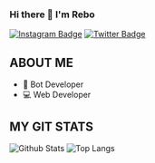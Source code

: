 
### Hi there 👋 I'm Rebo

[![Instagram Badge](https://img.shields.io/badge/rebaz.luqman.hamd-blueviolet?style=plastic-square&logo=instagram&logoColor=white&linkhttps://www.instagram.com/rebaz.luqman.hamad/)](https://www.instagram.com/rebaz.luqman.hamad/)
[![Twitter Badge](https://img.shields.io/badge/rebazluqmanhamd-blue?style=plastic-square&logo=twitter&logoColor=white&link=https://www.twitter.com/codingpotter)](https://www.twitter.com/rebazluqmanhama)

## ABOUT ME
- 🤖 Bot Developer
- 💻 Web Developer

## MY GIT STATS
![Github Stats](https://github-readme-stats.vercel.app/api?username=DrBOYKA&count_private=true&show_icons=true&include_all_commits=true)
![Top Langs](https://github-readme-stats.vercel.app/api/top-langs/?username=DrBOYKA&hide=TeX&layout=compact)

